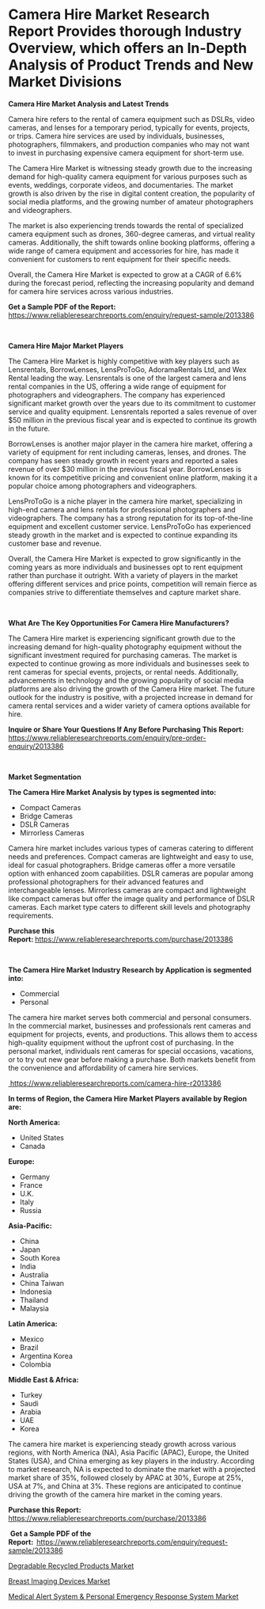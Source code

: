 <p><h1>Camera Hire Market Research Report Provides thorough Industry Overview, which offers an In-Depth Analysis of Product Trends and New Market Divisions</h1></p><p><strong>Camera Hire Market Analysis and Latest Trends</strong></p>
<p><p>Camera hire refers to the rental of camera equipment such as DSLRs, video cameras, and lenses for a temporary period, typically for events, projects, or trips. Camera hire services are used by individuals, businesses, photographers, filmmakers, and production companies who may not want to invest in purchasing expensive camera equipment for short-term use.</p><p>The Camera Hire Market is witnessing steady growth due to the increasing demand for high-quality camera equipment for various purposes such as events, weddings, corporate videos, and documentaries. The market growth is also driven by the rise in digital content creation, the popularity of social media platforms, and the growing number of amateur photographers and videographers.</p><p>The market is also experiencing trends towards the rental of specialized camera equipment such as drones, 360-degree cameras, and virtual reality cameras. Additionally, the shift towards online booking platforms, offering a wide range of camera equipment and accessories for hire, has made it convenient for customers to rent equipment for their specific needs.</p><p>Overall, the Camera Hire Market is expected to grow at a CAGR of 6.6% during the forecast period, reflecting the increasing popularity and demand for camera hire services across various industries.</p></p>
<p><strong>Get a Sample PDF of the Report:&nbsp;</strong> <a href="https://www.reliableresearchreports.com/enquiry/request-sample/2013386">https://www.reliableresearchreports.com/enquiry/request-sample/2013386</a></p>
<p>&nbsp;</p>
<p><strong>Camera Hire Major Market Players</strong></p>
<p><p>The Camera Hire Market is highly competitive with key players such as Lensrentals, BorrowLenses, LensProToGo, AdoramaRentals Ltd, and Wex Rental leading the way. Lensrentals is one of the largest camera and lens rental companies in the US, offering a wide range of equipment for photographers and videographers. The company has experienced significant market growth over the years due to its commitment to customer service and quality equipment. Lensrentals reported a sales revenue of over $50 million in the previous fiscal year and is expected to continue its growth in the future.</p><p>BorrowLenses is another major player in the camera hire market, offering a variety of equipment for rent including cameras, lenses, and drones. The company has seen steady growth in recent years and reported a sales revenue of over $30 million in the previous fiscal year. BorrowLenses is known for its competitive pricing and convenient online platform, making it a popular choice among photographers and videographers.</p><p>LensProToGo is a niche player in the camera hire market, specializing in high-end camera and lens rentals for professional photographers and videographers. The company has a strong reputation for its top-of-the-line equipment and excellent customer service. LensProToGo has experienced steady growth in the market and is expected to continue expanding its customer base and revenue.</p><p>Overall, the Camera Hire Market is expected to grow significantly in the coming years as more individuals and businesses opt to rent equipment rather than purchase it outright. With a variety of players in the market offering different services and price points, competition will remain fierce as companies strive to differentiate themselves and capture market share.</p></p>
<p>&nbsp;</p>
<p><strong>What Are The Key Opportunities For Camera Hire Manufacturers?</strong></p>
<p><p>The Camera Hire market is experiencing significant growth due to the increasing demand for high-quality photography equipment without the significant investment required for purchasing cameras. The market is expected to continue growing as more individuals and businesses seek to rent cameras for special events, projects, or rental needs. Additionally, advancements in technology and the growing popularity of social media platforms are also driving the growth of the Camera Hire market. The future outlook for the industry is positive, with a projected increase in demand for camera rental services and a wider variety of camera options available for hire.</p></p>
<p><strong>Inquire or Share Your Questions If Any Before Purchasing This Report:</strong> <a href="https://www.reliableresearchreports.com/enquiry/pre-order-enquiry/2013386">https://www.reliableresearchreports.com/enquiry/pre-order-enquiry/2013386</a></p>
<p>&nbsp;</p>
<p><strong>Market Segmentation</strong></p>
<p><strong>The Camera Hire Market Analysis by types is segmented into:</strong></p>
<p><ul><li>Compact Cameras</li><li>Bridge Cameras</li><li>DSLR Cameras</li><li>Mirrorless Cameras</li></ul></p>
<p><p>Camera hire market includes various types of cameras catering to different needs and preferences. Compact cameras are lightweight and easy to use, ideal for casual photographers. Bridge cameras offer a more versatile option with enhanced zoom capabilities. DSLR cameras are popular among professional photographers for their advanced features and interchangeable lenses. Mirrorless cameras are compact and lightweight like compact cameras but offer the image quality and performance of DSLR cameras. Each market type caters to different skill levels and photography requirements.</p></p>
<p><strong>Purchase this Report:&nbsp;</strong><a href="https://www.reliableresearchreports.com/purchase/2013386">https://www.reliableresearchreports.com/purchase/2013386</a></p>
<p>&nbsp;</p>
<p><strong>The Camera Hire Market Industry Research by Application is segmented into:</strong></p>
<p><ul><li>Commercial</li><li>Personal</li></ul></p>
<p><p>The camera hire market serves both commercial and personal consumers. In the commercial market, businesses and professionals rent cameras and equipment for projects, events, and productions. This allows them to access high-quality equipment without the upfront cost of purchasing. In the personal market, individuals rent cameras for special occasions, vacations, or to try out new gear before making a purchase. Both markets benefit from the convenience and affordability of camera hire services.</p></p>
<p><a href="https://www.reliableresearchreports.com/camera-hire-r2013386">&nbsp;https://www.reliableresearchreports.com/camera-hire-r2013386</a></p>
<p><strong>In terms of Region, the Camera Hire Market Players available by Region are:</strong></p>
<p>
    <p> <strong> North America: </strong>
        <ul>
            <li>United States</li>
            <li>Canada</li>
        </ul>
        </p> 
    <p> <strong> Europe: </strong>
        <ul>
            <li>Germany</li>
            <li>France</li>
            <li>U.K.</li>
            <li>Italy</li>
            <li>Russia</li>
        </ul>
        </p> 
    <p> <strong> Asia-Pacific: </strong>
        <ul>
            <li>China</li>
            <li>Japan</li>
            <li>South Korea</li>
            <li>India</li>
            <li>Australia</li>
            <li>China Taiwan</li>
            <li>Indonesia</li>
            <li>Thailand</li>
            <li>Malaysia</li>
        </ul>
        </p> 
    <p> <strong> Latin America: </strong>
        <ul>
            <li>Mexico</li>
            <li>Brazil</li>
            <li>Argentina Korea</li>
            <li>Colombia</li>
        </ul>
        </p> 
    <p> <strong> Middle East & Africa: </strong>
        <ul>
            <li>Turkey</li>
            <li>Saudi</li>
            <li>Arabia</li>
            <li>UAE</li>
            <li>Korea</li>
        </ul>
    </p>
    </p>
<p><p>The camera hire market is experiencing steady growth across various regions, with North America (NA), Asia Pacific (APAC), Europe, the United States (USA), and China emerging as key players in the industry. According to market research, NA is expected to dominate the market with a projected market share of 35%, followed closely by APAC at 30%, Europe at 25%, USA at 7%, and China at 3%. These regions are anticipated to continue driving the growth of the camera hire market in the coming years.</p></p>
<p><strong>Purchase this Report: </strong><a href="https://www.reliableresearchreports.com/purchase/2013386">https://www.reliableresearchreports.com/purchase/2013386</a></p>
<p>&nbsp;<strong>Get a Sample PDF of the Report:&nbsp;&nbsp;</strong><a href="https://www.reliableresearchreports.com/enquiry/request-sample/2013386">https://www.reliableresearchreports.com/enquiry/request-sample/2013386</a></p>
<p><strong></strong></p>
<p><p><a href="https://www.linkedin.com/pulse/degradable-recycled-products-market-size-reveals-best-marketing-hreqe">Degradable Recycled Products Market</a></p><p><a href="https://www.linkedin.com/pulse/breast-imaging-devices-market-key-successful-business-strategy-vyfef?trackingId=crq6hr%2BdRN%2BOAWwYQ5vrPg%3D%3D">Breast Imaging Devices Market</a></p><p><a href="https://www.linkedin.com/pulse/medical-alert-system-amp-personal-emergency-response-hpcpc?trackingId=sIuVAg1M%2FR4LIV84FRy0oA%3D%3D">Medical Alert System & Personal Emergency Response System Market</a></p></p>